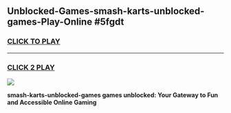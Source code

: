 
## Unblocked-Games-smash-karts-unblocked-games-Play-Online #5fgdt
<h3>
<a href="https://news.freeplayer.one?title=smash-karts-unblocked-games&ref=3">CLICK TO PLAY</a></h3>
<hr>

<h3>
<a href="https://news.freeplayer.one?title=smash-karts-unblocked-games&ref=3">CLICK 2 PLAY</a>
  
</h3>

<a href="https://news.freeplayer.one?title=smash-karts-unblocked-games&ref=3"><img src="https://clearcache.store/games.png"></a>


**smash-karts-unblocked-games games unblocked: Your Gateway to Fun and Accessible Online Gaming**
